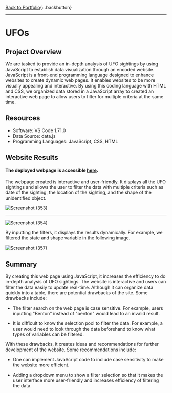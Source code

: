 [Back to Portfolio](https://dosanity.github.io/){: .backbutton}

---

# UFOs

## Project Overview

We are tasked to provide an in-depth analysis of UFO sightings by using JavaScript to establish data visualization through an encoded website. JavaScript is a front-end programming language designed to enhance websites to create dynamic web pages. It enables websites to be more visually appealing and interactive. By using this coding language with HTML and CSS, we organized data stored in a JavaScript array to created an interactive web page to allow users to filter for multiple criteria at the same time.

## Resources
+ Software: VS Code 1.71.0
+ Data Source: data.js
+ Programming Languages: JavaScript, CSS, HTML

## Website Results

#### The deployed webpage is accessible [here](https://dosanity.github.io/UFOs/).

The webpage created is interactive and user-friendly. It displays all the UFO sightings and allows the user to filter the data with multiple criteria such as date of the sighting, the location of the sighting, and the shape of the unidentified object. 

![Screenshot (353)](https://user-images.githubusercontent.com/29410712/192915129-577a4ed3-e238-4567-90a1-9fef5ba95909.png)

---

![Screenshot (354)](https://user-images.githubusercontent.com/29410712/192915179-e4ee1d77-42c6-4737-bc64-b7c774eaad62.png)

By inputting the filters, it displays the results dynamically. For example, we filtered the state and shape variable in the following image.

![Screenshot (357)](https://user-images.githubusercontent.com/29410712/192915956-8f53500a-0988-4160-83a9-4e9ac9e43a60.png)

## Summary

By creating this web page using JavaScript, it increases the efficiency to do in-depth analysis of UFO sightings. The website is interactive and users can filter the data easily to update real-time. Although it can organize data quickly into a table, there are potential drawbacks of the site. Some drawbacks include:

+ The filter search on the web page is case sensitive. For example, users inputting "Benton" instead of "benton" would lead to an invalid result. 

+ It is difficult to know the selection pool to filter the data. For example, a user would need to look through the data beforehand to know what types of variables can be filtered.

With these drawbacks, it creates ideas and recommendations for further development of the website. Some recommendations include:

+ One can implement JavaScript code to include case sensitivity to make the website more efficient.

+ Adding a dropdown menu to show a filter selection so that it makes the user interface more user-friendly and increases efficiency of filtering the data.
